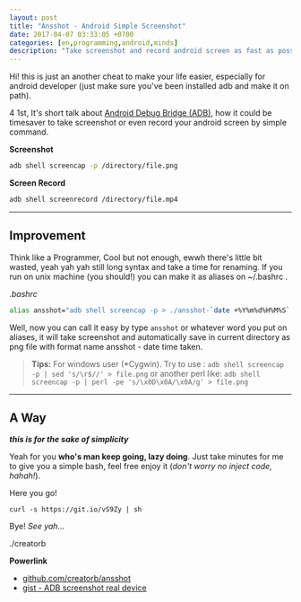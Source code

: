 ```yaml
---
layout: post
title: "Ansshot - Android Simple Screenshot"
date: 2017-04-07 03:33:05 +0700
categories: [en,programming,android,minds]
description: "Take screenshot and record android screen as fast as possible through adb"
---
```


Hi! this is just an another cheat to make your life easier, especially for android developer (just make sure you've been installed adb and make it on path). 

4 1st, It's short talk about [Android Debug Bridge (ADB)](https://developer.android.com/studio/command-line/adb.html), how it could be timesaver to take screenshot or even record your android screen by simple command. 

**Screenshot**
```bash
adb shell screencap -p /directory/file.png
```
**Screen Record**

```bash
adb shell screenrecord /directory/file.mp4
```
----------

## **Improvement**
 
Think like a Programmer, Cool but not enough, ewwh there's little bit wasted, yeah yah yah still long syntax and take a time for renaming. If you run on unix machine (you should!) you can make it as aliases on ~/.bashrc .

*.bashrc*
```bash
alias ansshot="adb shell screencap -p > ./ansshot-`date +%Y%m%d%H%M%S`.png"
```

Well, now you can call it easy by type `ansshot` or whatever word you put on aliases, it will take screenshot and automatically save in current directory as png file with format name ansshot - date time taken.


> **Tips:** 
> For windows user (*Cygwin).  Try to use :
> `adb shell screencap -p | sed 's/\r$//' > file.png`
> or another perl like:
> `adb shell screencap -p | perl -pe 's/\x0D\x0A/\x0A/g' > file.png`

----------

## **A Way**

**_this is for the sake of simplicity_**

Yeah for you **who's man keep going, lazy doing**. Just take minutes for me to give you a simple bash, feel free enjoy it (*don't worry no inject code, hahah!*).

Here you go!

`curl -s https://git.io/vS9Zy | sh`


Bye! *See yah...*

./creatorb

**<i class="icon-hdd"></i> Powerlink**
 - [github.com/creatorb/ansshot](https://github.com/CreatorB/Ansshot)
 - [gist - ADB screenshot real device](https://gist.github.com/CreatorB/1c15fa87af047395d0392409eaeca203)
